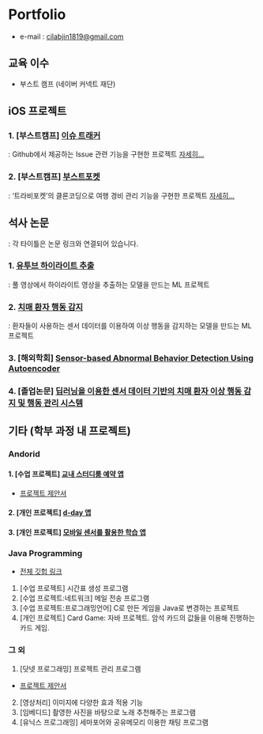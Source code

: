 # Portfolio
- e-mail : cilabjin1819@gmail.com

## 교육 이수
- 부스트 캠프 (네이버 커넥트 재단)

## iOS 프로젝트
### 1. [부스트캠프] [이슈 트래커](https://github.com/boostcamp-2020/IssueTracker-12)
: Github에서 제공하는 Issue 관련 기능을 구현한 프로젝트 [자세히...](https://github.com/devilzCough/Portfolio/wiki/%5B%EB%B6%80%EC%8A%A4%ED%8A%B8%EC%BA%A0%ED%94%84%5D-%EC%9D%B4%EC%8A%88%ED%8A%B8%EB%9E%98%EC%BB%A4)

### 2. [부스트캠프] [부스트포켓](https://github.com/boostcamp-2020/Project18-A-BoostPocketiOS)
: ‘트라비포켓’의 클론코딩으로 여행 경비 관리 기능을 구현한 프로젝트 [자세히...](https://github.com/devilzCough/Portfolio/wiki/%5B%EB%B6%80%EC%8A%A4%ED%8A%B8%EC%BA%A0%ED%94%84%5D-%EB%B6%80%EC%8A%A4%ED%8A%B8%ED%8F%AC%EC%BC%93)

## 석사 논문
: 각 타이틀은 논문 링크와 연결되어 있습니다.

### 1. [유투브 하이라이트 추출](http://www.dbpia.co.kr/journal/articleDetail?nodeId=NODE07613722&language=ko_KR)
: 풀 영상에서 하이라이트 영상을 추출하는 모델을 만드는 ML 프로젝트

### 2. [치매 환자 행동 감지](http://www.dbpia.co.kr/journal/articleDetail?nodeId=NODE08763331)
: 환자들이 사용하는 센서 데이터를 이용하여 이상 행동을 감지하는 모델을 만드는 ML 프로젝트

### 3. [해외학회] [Sensor-based Abnormal Behavior Detection Using Autoencoder](https://www.researchgate.net/publication/338098560_Sensor-based_Abnormal_Behavior_Detection_Using_Autoencoder)

### 4. [졸업논문] [딥러닝을 이용한 센서 데이터 기반의 치매 환자 이상 행동 감지 및 행동 관리 시스템](https://library.sejong.ac.kr/search/DetailView.ax?sid=&cid=1667776)

## 기타 (학부 과정 내 프로젝트)
### Andorid
#### 1. [수업 프로젝트] [교내 스터디룸 예약 앱](https://github.com/devilzCough/Stew)
- [프로젝트 제안서](https://drive.google.com/file/d/11dLvFzUrf333djWpOc1tNXyagLz1Yj6m/view)

#### 2. [개인 프로젝트] [d-day 앱](https://github.com/devilzCough/Gidarim)

#### 3. [개인 프로젝트] [모바일 센서를 활용한 학습 앱](https://github.com/devilzCough/StudyingMineral101)

### Java Programming
- [전체 깃헙 링크](https://github.com/devilzCough/java_project)
1. [수업 프로젝트] 시간표 생성 프로그램
2. [수업 프로젝트:네트워크] 메일 전송 프로그램
3. [수업 프로젝트:프로그래밍언어] C로 만든 게임을 Java로 변경하는 프로젝트
4. [개인 프로젝트] Card Game: 자바 프로젝트. 암석 카드의 값들을 이용해 진행하는 카드 게임.

### 그 외
1. [닷넷 프로그래밍] 프로젝트 관리 프로그램
  - [프로젝트 제안서](https://drive.google.com/file/d/1eo39XURL5I4PylK6kHtG3Iu03mtvhg6Q/view)
2. [영상처리] 이미지에 다양한 효과 적용 기능
3. [임베디드] 촬영한 사진을 바탕으로 노래 추천해주는 프로그램
4. [유닉스 프로그래밍] 세마포어와 공유메모리 이용한 채팅 프로그램
